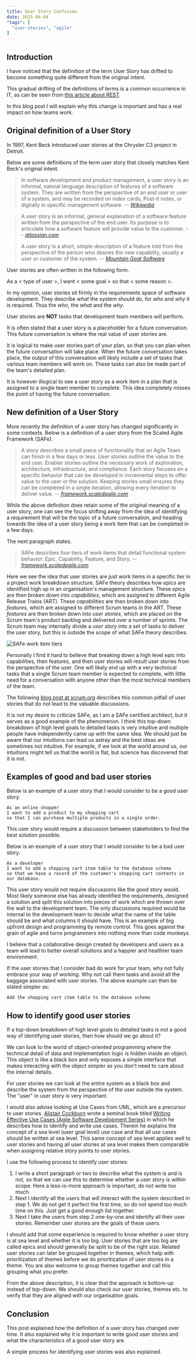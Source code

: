 ```yaml
---
title: User Story Confusion
date: 2025-04-04
"tags": [
  "user-stories", "agile"
]
---
```


## Introduction

I have noticed that the definition of the term User Story has drifted to become something quite different from the original intent.

This gradual drifting of the definitions of terms is a common occurrence in IT, as can be seen from [this article about REST](https://htmx.org/essays/how-did-rest-come-to-mean-the-opposite-of-rest/).

In this blog post I will explain why this change is important and has a real impact on how teams work.

## Original definition of a User Story

In 1997, Kent Beck introduced user stories at the Chrysler C3 project in Detroit.

Below are some definitions of the term user story that closely matches Kent Beck's original intent.

> In software development and product management, a user story is an informal, natural language description of features of a software system. They are written from the perspective of an end user or user of a system, and may be recorded on index cards, Post-it notes, or digitally in specific management software.
> <cite>-- [Wikipedia](https://en.wikipedia.org/wiki/User_story)</cite>

> A user story is an informal, general explanation of a software feature written from the perspective of the end user. Its purpose is to articulate how a software feature will provide value to the customer.
> <cite>-- [atlassian.com](https://www.atlassian.com/agile/project-management/user-stories)</cite>

> A user story is a short, simple description of a feature told from the perspective of the person who desires the new capability, usually a user or customer of the system. 
> <cite>-- [Mountain Goat Software](https://www.mountaingoatsoftware.com/agile/user-stories)</cite>

User stories are often written in the following form.

<div class="handwriting">
As a < type of user >, I want < some goal > so that < some reason >.
</div>

In my opinion, user stories sit firmly in the requirements space of software development. They describe *what* the system should do, for *who* and *why* it is required. Thus the *who*, the *what* and the *why*.

User stories are **NOT** tasks that development team members will perform.

It is often stated that a user story is a placeholder for a future conversation. This future conversation is where the real value of user stories are.

It is logical to make user stories part of your plan, so that you can plan when the future conversation will take place. When the future conversation takes place, the output of this conversation will likely include a set of tasks that various team members will work on. These tasks can also be made part of the team's detailed plan.

It is however illogical to see a user story as a work item in a plan that is assigned to a single team member to complete. This idea completely misses the point of having the future conversation.

## New definition of a User Story

More recently the definition of a user story has changed significantly in some contexts. Below is a definition of a user story from the Scaled Agile Framework (SAFe).

> A story describes a small piece of functionality that an Agile Team can finish in a few days or less. User stories outline the value to the end user. Enabler stories outline the necessary work of exploration, architecture, infrastructure, and compliance. Each story focuses on a specific behavior that can be developed in incremental steps to offer value to the user or the solution. Keeping stories small ensures they can be completed in a single iteration, allowing every iteration to deliver value.
> <cite>-- [framework.scaledagile.com](https://framework.scaledagile.com/story)</cite>

While the above definition does retain some of the original meaning of a user story, one can see the focus shifting away from the idea of identifying a requirement that will be the topic of a future conversation, and heading towards the idea of a user story being a work item that can be completed in a few days.

The next paragraph states. 

> SAFe describes four tiers of work items that detail functional system behavior: Epic, Capability, Feature, and Story.
> <cite>-- [framework.scaledagile.com](https://framework.scaledagile.com/story)</cite>

Here we see the idea that user stories are just work items in a specific tier in a project work breakdown structure. SAFe theory describes how *epics* are identified high up in an organisation's management structure. These *epics* are then broken down into *capabilities*, which are assigned to different Agile Release Trains (ART). These *capabilities* are then broken down into *features*, which are assigned to different Scrum teams in the ART. These *features* are then broken down into *user stories*, which are placed on the Scrum team's product backlog and delivered over a number of sprints. The Scrum team may internally divide a *user story* into a set of tasks to deliver the user story, but this is outside the scope of what SAFe theory describes.

![SAFe work item tiers](SAFe_work_item_tiers.png)

Personally I find it hard to believe that breaking down a high level epic into capabilities, then features, and then user stories will result user stories from the perspective of the user. One will likely end up with a very technical tasks that a single Scrum team member is expected to complete, with little need for a conversation with anyone other than the most technical members of the team.

The following [blog post at scrum.org](https://www.scrum.org/resources/blog/common-pitfall-user-stories) describes this common pitfall of user stories that do not lead to the valuable discussions.

It is not my desire to criticize SAFe, as I am a SAFe certified architect, but it serves as a good example of the phenomenon. I think this top-down breakdown of high level goals to detailed tasks is very intuitive and multiple people have independently came up with the same idea. We should just be aware that our intuitions can lead us astray and the best ideas are sometimes not intuitive. For example, if we look at the world around us, our intuitions might tell us that the world is flat, but science has discovered that it is not. 

## Examples of good and bad user stories

Below is an example of a user story that I would consider to be a good user story.

```text
As an online shopper 
I want to add a product to my shopping cart
so that I can purchase multiple products in a single order.
```

This user story would require a discussion between stakeholders to find the best solution possible.

Below is an example of a user story that I would consider to be a bad user story.

```text
As a developer 
I want to add a shopping cart item table to the database schema
so that we have a record of the customer's shopping cart contents in our database.
```

This user story would not require discussions like the good story would. Most likely someone else has already identified the requirements, designed a solution and split this solution into pieces of work which are thrown over the wall to the development team. The only discussions required would be internal to the development team to decide what the name of the table should be and what columns it should have. This is an example of big upfront design and programming by remote control. This goes against the grain of agile and turns programmers into nothing more than code monkeys.

I believe that a collaborative design created by developers and users as a team will lead to better overall solutions and a happier and healthier team environment.

If the user stories that I consider bad do work for your team, why not fully embrace your way of working. Why not call them tasks and avoid all the baggage associated with user stories. The above example can then be stated simpler as:

```text
Add the shopping cart item table to the database schema
```

## How to identify good user stories

If a top-down breakdown of high level goals to detailed tasks is not a good way of identifying user stories, then how should we go about it?

We can look to the world of object-oriented programming where the technical detail of data and implementation logic is hidden inside an object. This object is like a black box and only exposes a simple interface that makes interacting with the object simpler as you don't need to care about the internal details.

For user stories we can look at the entire system as a black box and describe the system from the perspective of the user outside the system. The "user" in user story is very important.

I would also advise looking at Use Cases from UML, which are a precursor to user stories. [Alistair Cockburn](https://en.wikipedia.org/wiki/Alistair_Cockburn) wrote a seminal book titled [Writing Effective Use Cases (Agile Software Development Series)](https://www.amazon.com/Writing-Effective-Cases-Software-Development-ebook/dp/B00I077Z1M) in which he describes how to identify and write use cases. Therein he explains the concept of a sea level (user goal level) use case and that all use cases should be written at sea level. This same concept of sea level applies well to user stories and having all user stories at sea level makes them comparable when assigning relative story points to user stories.

I use the following process to identify user stories:

1. I write a short paragraph or two to describe what the system is and is not, so that we can use this to determine whether a user story is within scope. Here a less-is-more approach is important, do not write too much.
2. Next I identify all the users that will interact with the system described in step 1. We do not get it perfect the first time, so do not spend too much time on this. Just get a good enough list together.
3. Next I take the users from step 2 one-by-one and identify all their user stories. Remember user stories are the goals of these users.

I should add that some experience is required to know whether a user story is at sea level and whether it is too big. User stories that are too big are called epics and should generally be split to be of the right size. Related user stories can later be grouped together in themes, which help with prioritization of themes before we do prioritization of user stories in a theme. You are also welcome to group themes together and call this grouping what you prefer.

From the above description, it is clear that the approach is bottom-up instead of top-down. We should also check our user stories, themes etc. to verify that they are aligned with our organisation goals.

## Conclusion

This post explained how the definition of a user story has changed over time. It also explained why it is important to write good user stories and what the characteristics of a good user story are.

A simple process for identifying user stories was also explained.